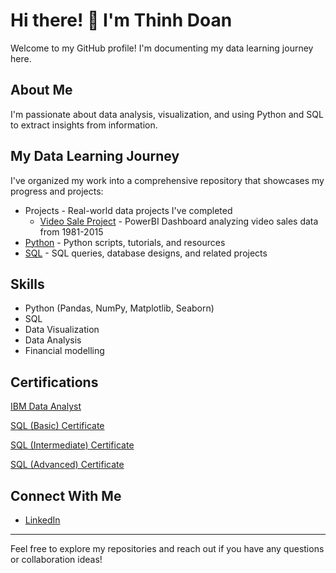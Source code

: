 # Hi there! 👋 I'm Thinh Doan

Welcome to my GitHub profile! I'm documenting my data learning journey here.

## About Me
I'm passionate about data analysis, visualization, and using Python and SQL to extract insights from information.

## My Data Learning Journey
I've organized my work into a comprehensive repository that showcases my progress and projects:


- Projects - Real-world data projects I've completed
  - [Video Sale Project](data_learning_journey/Projects/Video_Sale_Project/README.md) - PowerBI Dashboard analyzing video sales data from 1981-2015
- [Python](data_learning_journey/Python) - Python scripts, tutorials, and resources
- [SQL](data_learning_journey/SQL) - SQL queries, database designs, and related projects
  
## Skills 
- Python (Pandas, NumPy, Matplotlib, Seaborn)
- SQL
- Data Visualization
- Data Analysis
- Financial modelling

## Certifications
[IBM Data Analyst](https://www.coursera.org/account/accomplishments/professional-cert/0YRKNETZ2VUZ?utm_source=link&utm_medium=certificate&utm_content=cert_image&utm_campaign=sharing_cta&utm_product=prof)                              

[SQL (Basic) Certificate](https://www.hackerrank.com/certificates/iframe/cb95fb468250)

[SQL (Intermediate) Certificate](https://www.hackerrank.com/certificates/iframe/f917d3903dda)

[SQL (Advanced) Certificate](https://www.hackerrank.com/certificates/iframe/abbcdc99692e)

## Connect With Me
- [LinkedIn](https://www.linkedin.com/in/thinhqd)

---

Feel free to explore my repositories and reach out if you have any questions or collaboration ideas!
